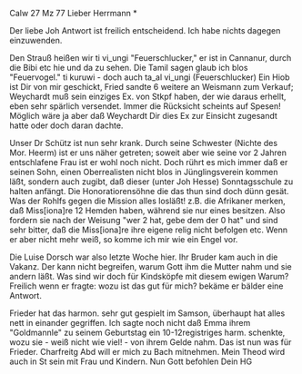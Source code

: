  Calw 27 Mz 77
Lieber Herrmann <Mogl>*

Der liebe Joh Antwort ist freilich entscheidend. Ich habe nichts dagegen einzuwenden.

Den Strauß heißen wir ti vi_ungi "Feuerschlucker," er ist in Cannanur, durch die Bibi etc hie und da zu sehen. Die Tamil sagen glaub ich blos "Feuervogel." ti kuruwi - doch auch ta_al vi_ungi (Feuerschlucker) 
Ein Hiob ist Dir von mir geschickt, Fried sandte 6 weitere an Weismann zum Verkauf; Weychardt muß sein einziges Ex. von Stkpf haben, der wie daraus erhellt, eben sehr spärlich versendet. Immer die Rücksicht scheints auf Spesen! Möglich wäre ja aber daß Weychardt Dir dies Ex zur Einsicht zugesandt hatte oder doch daran dachte.

Unser Dr Schütz ist nun sehr krank. Durch seine Schwester (Nichte des Mor. Heerm) ist er uns näher getreten; soweit aber wie seine vor 2 Jahren entschlafene Frau ist er wohl noch nicht. Doch rührt es mich immer daß er seinen Sohn, einen Oberrealisten nicht blos in Jünglingsverein kommen läßt, sondern auch zugibt, daß dieser (unter Joh Hesse) Sonntagsschule zu halten anfängt. Die Honoratiorensöhne die das thun sind doch dünn gesät. 
Was der Rohlfs gegen die Mission alles losläßt! z.B. die Afrikaner merken, daß Miss[iona]re 12 Hemden haben, während sie nur eines besitzen. Also fordern sie nach der Weisung "wer 2 hat, gebe dem der 0 hat" und sind sehr bitter, daß die Miss[iona]re ihre eigene relig nicht befolgen etc. Wenn er aber nicht mehr weiß, so komme ich mir wie ein Engel vor.

Die Luise Dorsch war also letzte Woche hier. Ihr Bruder kam auch in die Vakanz. Der kann nicht begreifen, warum Gott ihm die Mutter nahm und sie andern läßt. Was sind wir doch für Kindsköpfe mit diesem ewigen Warum? Freilich wenn er fragte: wozu ist das gut für mich? bekäme er bälder eine Antwort.

Frieder hat das harmon. sehr gut gespielt im Samson, überhaupt hat alles nett in einander gegriffen. Ich sagte noch nicht daß Emma ihrem "Goldmannle" zu seinem Geburtstag ein 10-12registriges harm. schenkte, wozu sie - weiß nicht wie viel! - von ihrem Gelde nahm. Das ist nun was für Frieder. Charfreitg Abd will er mich zu Bach mitnehmen. Mein Theod wird auch in St sein mit Frau und Kindern. Nun Gott befohlen
 Dein HG
